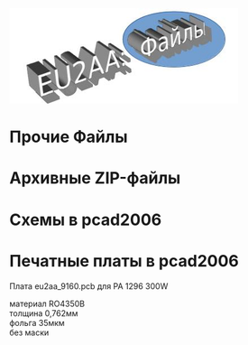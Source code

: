 ![Прочие файлы](photo/E_Files.jpg)
# Прочие Файлы
# Архивные ZIP-файлы


# Схемы в pcad2006


# Печатные платы в pcad2006
Плата eu2aa_9160.pcb для PA 1296 300W

материал RO4350B  
толщина 0,762мм  
фольга 35мкм  
без маски  
